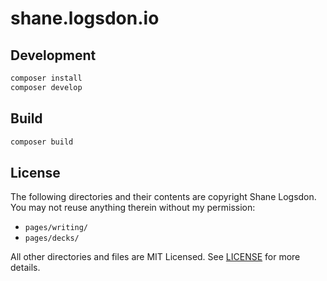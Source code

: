 # shane.logsdon.io

## Development

```bash
composer install
composer develop
```

## Build

```bash
composer build
```

## License

The following directories and their contents are copyright Shane Logsdon. You may not reuse anything therein without my permission:

- `pages/writing/`
- `pages/decks/`

All other directories and files are MIT Licensed. See [LICENSE](https://github.com/slogsdon/slogsdon.github.io/blob/master/LICENSE) for more details.
